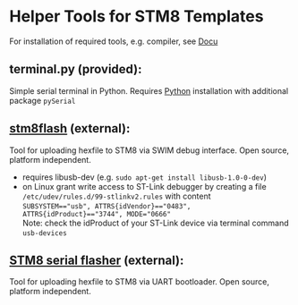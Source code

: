 Helper Tools for STM8 Templates
=================================

For installation of required tools, e.g. compiler, see [Docu](../Docu) 


terminal.py (provided):
----------------------------------
  Simple serial terminal in Python. Requires [Python](https://www.python.org/) installation with additional package `pySerial`


[stm8flash](https://github.com/vdudouyt/stm8flash) (external):
----------------------------------
  Tool for uploading hexfile to STM8 via SWIM debug interface. Open source, platform independent.
  - requires libusb-dev (e.g. `sudo apt-get install libusb-1.0-0-dev`)
  - on Linux grant write access to ST-Link debugger by creating a file `/etc/udev/rules.d/99-stlinkv2.rules` with content  
    `SUBSYSTEM=="usb", ATTRS{idVendor}=="0483", ATTRS{idProduct}=="3744", MODE="0666"`  
    Note: check the idProduct of your ST-Link device via terminal command `usb-devices`


[STM8 serial flasher](https://github.com/gicking/STM8_serial_flasher) (external):
----------------------------------
  Tool for uploading hexfile to STM8 via UART bootloader. Open source, platform independent.
